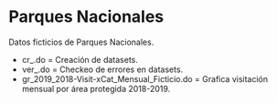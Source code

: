 # Parques Nacionales
Datos ficticios de Parques Nacionales.

- cr_.do = Creación de datasets.
- ver_.do = Checkeo de errores en datasets.
- gr_2019_2018-Visit-xCat_Mensual_Ficticio.do  = Grafica visitación mensual por área protegida 2018-2019.

